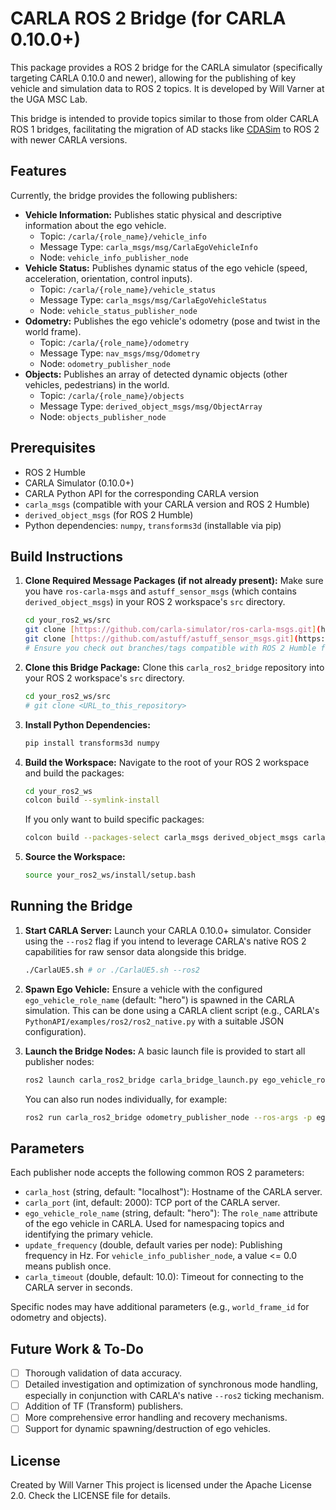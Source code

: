# CARLA ROS 2 Bridge (for CARLA 0.10.0+)

This package provides a ROS 2 bridge for the CARLA simulator (specifically targeting CARLA 0.10.0 and newer), allowing for the publishing of key vehicle and simulation data to ROS 2 topics. It is developed by Will Varner at the UGA MSC Lab.

This bridge is intended to provide topics similar to those from older CARLA ROS 1 bridges, facilitating the migration of AD stacks like [CDASim](https://github.com/usdot-fhwa-stol/cdasim) to ROS 2 with newer CARLA versions.

## Features

Currently, the bridge provides the following publishers:

* **Vehicle Information:** Publishes static physical and descriptive information about the ego vehicle.
    * Topic: `/carla/{role_name}/vehicle_info`
    * Message Type: `carla_msgs/msg/CarlaEgoVehicleInfo`
    * Node: `vehicle_info_publisher_node`
* **Vehicle Status:** Publishes dynamic status of the ego vehicle (speed, acceleration, orientation, control inputs).
    * Topic: `/carla/{role_name}/vehicle_status`
    * Message Type: `carla_msgs/msg/CarlaEgoVehicleStatus`
    * Node: `vehicle_status_publisher_node`
* **Odometry:** Publishes the ego vehicle's odometry (pose and twist in the world frame).
    * Topic: `/carla/{role_name}/odometry`
    * Message Type: `nav_msgs/msg/Odometry`
    * Node: `odometry_publisher_node`
* **Objects:** Publishes an array of detected dynamic objects (other vehicles, pedestrians) in the world.
    * Topic: `/carla/{role_name}/objects`
    * Message Type: `derived_object_msgs/msg/ObjectArray`
    * Node: `objects_publisher_node`

## Prerequisites

* ROS 2 Humble
* CARLA Simulator (0.10.0+)
* CARLA Python API for the corresponding CARLA version
* `carla_msgs` (compatible with your CARLA version and ROS 2 Humble)
* `derived_object_msgs` (for ROS 2 Humble)
* Python dependencies: `numpy`, `transforms3d` (installable via pip)

## Build Instructions

1.  **Clone Required Message Packages (if not already present):**
    Make sure you have `ros-carla-msgs` and `astuff_sensor_msgs` (which contains `derived_object_msgs`) in your ROS 2 workspace's `src` directory.
    ```bash
    cd your_ros2_ws/src
    git clone [https://github.com/carla-simulator/ros-carla-msgs.git](https://github.com/carla-simulator/ros-carla-msgs.git)
    git clone [https://github.com/astuff/astuff_sensor_msgs.git](https://github.com/astuff/astuff_sensor_msgs.git)
    # Ensure you check out branches/tags compatible with ROS 2 Humble for these packages.
    ```

2.  **Clone this Bridge Package:**
    Clone this `carla_ros2_bridge` repository into your ROS 2 workspace's `src` directory.
    ```bash
    cd your_ros2_ws/src
    # git clone <URL_to_this_repository>
    ```

3.  **Install Python Dependencies:**
    ```bash
    pip install transforms3d numpy
    ```

4.  **Build the Workspace:**
    Navigate to the root of your ROS 2 workspace and build the packages:
    ```bash
    cd your_ros2_ws
    colcon build --symlink-install
    ```
    If you only want to build specific packages:
    ```bash
    colcon build --packages-select carla_msgs derived_object_msgs carla_ros2_bridge --symlink-install
    ```

5.  **Source the Workspace:**
    ```bash
    source your_ros2_ws/install/setup.bash
    ```

## Running the Bridge

1.  **Start CARLA Server:**
    Launch your CARLA 0.10.0+ simulator. Consider using the `--ros2` flag if you intend to leverage CARLA's native ROS 2 capabilities for raw sensor data alongside this bridge.
    ```bash
    ./CarlaUE5.sh # or ./CarlaUE5.sh --ros2
    ```

2.  **Spawn Ego Vehicle:**
    Ensure a vehicle with the configured `ego_vehicle_role_name` (default: "hero") is spawned in the CARLA simulation. This can be done using a CARLA client script (e.g., CARLA's `PythonAPI/examples/ros2/ros2_native.py` with a suitable JSON configuration).

3.  **Launch the Bridge Nodes:**
    A basic launch file is provided to start all publisher nodes:
    ```bash
    ros2 launch carla_ros2_bridge carla_bridge_launch.py ego_vehicle_role_name:=hero
    ```
    You can also run nodes individually, for example:
    ```bash
    ros2 run carla_ros2_bridge odometry_publisher_node --ros-args -p ego_vehicle_role_name:=hero
    ```

## Parameters

Each publisher node accepts the following common ROS 2 parameters:

* `carla_host` (string, default: "localhost"): Hostname of the CARLA server.
* `carla_port` (int, default: 2000): TCP port of the CARLA server.
* `ego_vehicle_role_name` (string, default: "hero"): The `role_name` attribute of the ego vehicle in CARLA. Used for namespacing topics and identifying the primary vehicle.
* `update_frequency` (double, default varies per node): Publishing frequency in Hz. For `vehicle_info_publisher_node`, a value <= 0.0 means publish once.
* `carla_timeout` (double, default: 10.0): Timeout for connecting to the CARLA server in seconds.

Specific nodes may have additional parameters (e.g., `world_frame_id` for odometry and objects).

## Future Work & To-Do

- [ ] Thorough validation of data accuracy.
- [ ] Detailed investigation and optimization of synchronous mode handling, especially in conjunction with CARLA's native `--ros2` ticking mechanism.
- [ ] Addition of TF (Transform) publishers.
- [ ] More comprehensive error handling and recovery mechanisms.
- [ ] Support for dynamic spawning/destruction of ego vehicles.

## License

Created by Will Varner
This project is licensed under the Apache License 2.0. Check the LICENSE file for details.